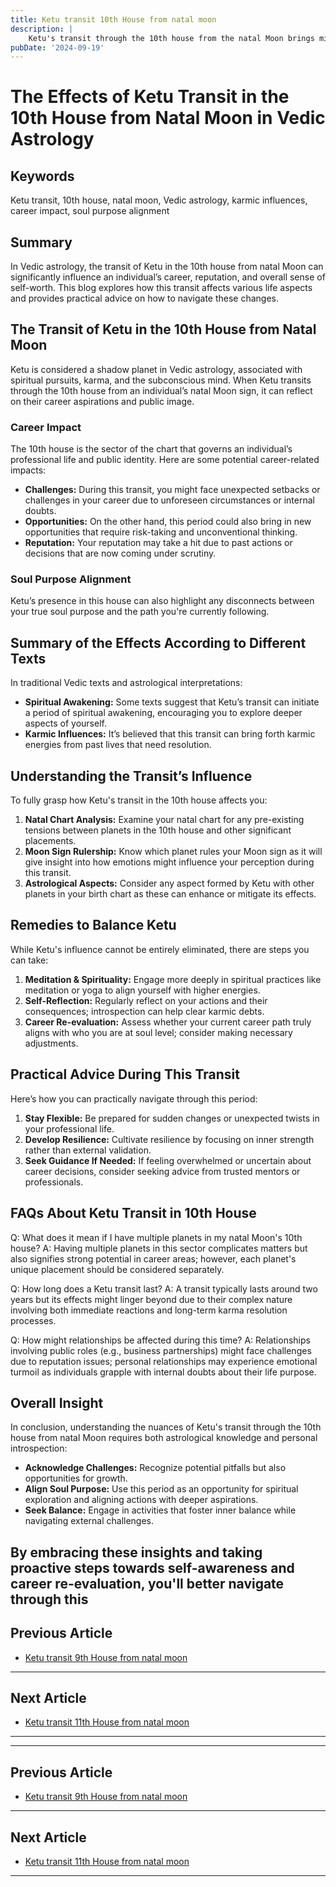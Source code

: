 ```yaml
---
title: Ketu transit 10th House from natal moon
description: |
    Ketu's transit through the 10th house from the natal Moon brings mixed results, including potential financial gains and religious activities. However, there is also a risk of losses in speculation, fire accidents, and health issues.
pubDate: '2024-09-19'
---
```


# The Effects of Ketu Transit in the 10th House from Natal Moon in Vedic Astrology

## Keywords
Ketu transit, 10th house, natal moon, Vedic astrology, karmic influences, career impact, soul purpose alignment

## Summary

In Vedic astrology, the transit of Ketu in the 10th house from natal Moon can significantly influence an individual’s career, reputation, and overall sense of self-worth. This blog explores how this transit affects various life aspects and provides practical advice on how to navigate these changes.

## The Transit of Ketu in the 10th House from Natal Moon

Ketu is considered a shadow planet in Vedic astrology, associated with spiritual pursuits, karma, and the subconscious mind. When Ketu transits through the 10th house from an individual’s natal Moon sign, it can reflect on their career aspirations and public image.

### Career Impact
The 10th house is the sector of the chart that governs an individual’s professional life and public identity. Here are some potential career-related impacts:

- **Challenges:** During this transit, you might face unexpected setbacks or challenges in your career due to unforeseen circumstances or internal doubts.
- **Opportunities:** On the other hand, this period could also bring in new opportunities that require risk-taking and unconventional thinking.
- **Reputation:** Your reputation may take a hit due to past actions or decisions that are now coming under scrutiny.

### Soul Purpose Alignment
Ketu’s presence in this house can also highlight any disconnects between your true soul purpose and the path you're currently following.

## Summary of the Effects According to Different Texts

In traditional Vedic texts and astrological interpretations:

- **Spiritual Awakening:** Some texts suggest that Ketu’s transit can initiate a period of spiritual awakening, encouraging you to explore deeper aspects of yourself.
- **Karmic Influences:** It’s believed that this transit can bring forth karmic energies from past lives that need resolution.

## Understanding the Transit’s Influence

To fully grasp how Ketu's transit in the 10th house affects you:

1. **Natal Chart Analysis:** Examine your natal chart for any pre-existing tensions between planets in the 10th house and other significant placements.
2. **Moon Sign Rulership:** Know which planet rules your Moon sign as it will give insight into how emotions might influence your perception during this transit.
3. **Astrological Aspects:** Consider any aspect formed by Ketu with other planets in your birth chart as these can enhance or mitigate its effects.

## Remedies to Balance Ketu

While Ketu's influence cannot be entirely eliminated, there are steps you can take:

1. **Meditation & Spirituality:** Engage more deeply in spiritual practices like meditation or yoga to align yourself with higher energies.
2. **Self-Reflection:** Regularly reflect on your actions and their consequences; introspection can help clear karmic debts.
3. **Career Re-evaluation:** Assess whether your current career path truly aligns with who you are at soul level; consider making necessary adjustments.

## Practical Advice During This Transit

Here’s how you can practically navigate through this period:

1. **Stay Flexible:** Be prepared for sudden changes or unexpected twists in your professional life.
2. **Develop Resilience:** Cultivate resilience by focusing on inner strength rather than external validation.
3. **Seek Guidance If Needed:** If feeling overwhelmed or uncertain about career decisions, consider seeking advice from trusted mentors or professionals.

## FAQs About Ketu Transit in 10th House

Q: What does it mean if I have multiple planets in my natal Moon's 10th house?
A: Having multiple planets in this sector complicates matters but also signifies strong potential in career areas; however, each planet's unique placement should be considered separately.

Q: How long does a Ketu transit last?
A: A transit typically lasts around two years but its effects might linger beyond due to their complex nature involving both immediate reactions and long-term karma resolution processes.

Q: How might relationships be affected during this time?
A: Relationships involving public roles (e.g., business partnerships) might face challenges due to reputation issues; personal relationships may experience emotional turmoil as individuals grapple with internal doubts about their life purpose.

## Overall Insight

In conclusion, understanding the nuances of Ketu's transit through the 10th house from natal Moon requires both astrological knowledge and personal introspection:

- **Acknowledge Challenges:** Recognize potential pitfalls but also opportunities for growth.
- **Align Soul Purpose:** Use this period as an opportunity for spiritual exploration and aligning actions with deeper aspirations.
- **Seek Balance:** Engage in activities that foster inner balance while navigating external challenges.

By embracing these insights and taking proactive steps towards self-awareness and career re-evaluation, you'll better navigate through this
---

## Previous Article
- [Ketu transit 9th House from natal moon](200909_Ketu_transit_9th_House_from_natal_moon.md)

---

## Next Article
- [Ketu transit 11th House from natal moon](200911_Ketu_transit_11th_House_from_natal_moon.md)

---
---

## Previous Article
- [Ketu transit 9th House from natal moon](200909_Ketu_transit_9th_House_from_natal_moon.md)

---

## Next Article
- [Ketu transit 11th House from natal moon](200911_Ketu_transit_11th_House_from_natal_moon.md)

---
